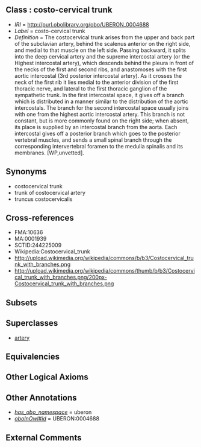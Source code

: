 
## Class : costo-cervical trunk

 * *IRI* = http://purl.obolibrary.org/obo/UBERON_0004688
 * *Label* = costo-cervical trunk
 * *Definition* = The costocervical trunk arises from the upper and back part of the subclavian artery, behind the scalenus anterior on the right side, and medial to that muscle on the left side. Passing backward, it splits into the deep cervical artery and the supreme intercostal artery (or the Highest intercostal artery), which descends behind the pleura in front of the necks of the first and second ribs, and anastomoses with the first aortic intercostal (3rd posterior intercostal artery). As it crosses the neck of the first rib it lies medial to the anterior division of the first thoracic nerve, and lateral to the first thoracic ganglion of the sympathetic trunk. In the first intercostal space, it gives off a branch which is distributed in a manner similar to the distribution of the aortic intercostals. The branch for the second intercostal space usually joins with one from the highest aortic intercostal artery. This branch is not constant, but is more commonly found on the right side; when absent, its place is supplied by an intercostal branch from the aorta. Each intercostal gives off a posterior branch which goes to the posterior vertebral muscles, and sends a small spinal branch through the corresponding intervertebral foramen to the medulla spinalis and its membranes. [WP,unvetted].

## Synonyms

 * costocervical trunk
 * trunk of costocervical artery
 * truncus costocervicalis

## Cross-references

 * FMA:10636
 * MA:0001939
 * SCTID:244225009
 * Wikipedia:Costocervical_trunk
 * http://upload.wikimedia.org/wikipedia/commons/b/b3/Costocervical_trunk_with_branches.png
 * http://upload.wikimedia.org/wikipedia/commons/thumb/b/b3/Costocervical_trunk_with_branches.png/200px-Costocervical_trunk_with_branches.png

## Subsets


## Superclasses

 * [artery](../../UBERON/37/UBERON_0001637.md)

## Equivalencies


## Other Logical Axioms


## Other Annotations

 * *[has_obo_namespace](../../ce/oboInOwl#hasOBONamespace.md)* = uberon
 * *[oboInOwl#id](../../id/oboInOwl#id.md)* = UBERON:0004688

## External Comments

